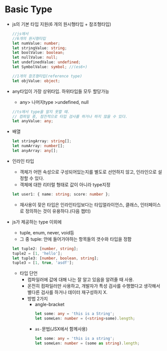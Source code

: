 # Basic Type

-   js의 기본 타입 지원(6 개의 원시형타입 + 참조형타입)

    ```ts
    //js에서
    //6개의 원시형타입
    let numValue: number;
    let stringValue: string;
    let boolValue: boolean;
    let nullValue: null;
    let undefinedValue: undefined;
    let SymbolValue: symbol; //(es6+)

    //1개의 참조형타입(reference type)
    let objValue: object;
    ```

-   any타입이 가장 상위타입. 하위타입들 모두 할당가능
    -   any> 나머지type >undefined, null
    ```ts
    //ts에서 type을 알지 못할 때.
    // 컴파일 중, 점진적으로 타입 검사를 하거나 하지 않을 수 있다.
    let anyValue: any;
    ```
-   배열
    ```ts
    let stringArray: string[];
    let numArray: number[];
    let anyArray: any[];
    ```
-   인라인 타입

    -   객체가 어떤 속성으로 구성되어있는지를 별도로 선언하지 않고, 인라인으로 설정할 수 있다.
    -   객체에 대한 리터럴 형태로 값이 아니라 type지정

    ```ts
    let user1: { name: string; score: number };
    ```

    -   재사용이 잦은 타입은 인라인타입보다는 타입얼라이언스, 클래스, 인터페이스로 정의하는 것이 유용하다.(다음 챕터)

-   js가 제공하는 type 이외에

    -   tuple, enum, never, void등
    -   그 중 tuple: 안에 들어가야하는 항목들의 갯수와 타입을 정함

    ```ts
    let tuple2: [number, string];
    tuple2 = [1, 'hello'];
    let tuple3: [number, boolean, string];
    tuple3 = [1, true, 'asdf'];
    ```

    -   타입 단언
        -   컴파일러에 값에 대해 나는 잘 알고 있음을 알려줄 때 사용.
        -   온전히 컴파일러만 사용하고, 개발자가 특성 검사를 수행했다고 생각해서 별다른 검사를 하거나 데이터 재구성하지 X.
        -   방법 2가지
            -   angle-bracket
                ```ts
                let some: any = 'this is a String';
                let someLen: number = (<string>some).length;
                ```
            -   `as-`문법(JSX에서 함께사용)
                ```ts
                let some: any = 'this is a string';
                let someLen: number = (some as string).length;
                ```
